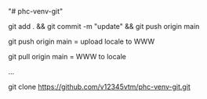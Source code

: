 "# phc-venv-git" 

git add . && git commit -m "update" && git push origin main


git push origin main  = upload locale to WWW

git pull origin main  = WWW to locale

...

git  clone https://github.com/v12345vtm/phc-venv-git.git
